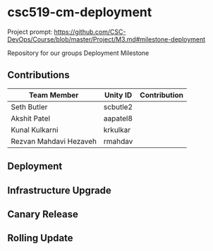 # csc519-cm-deployment
Project prompt: https://github.com/CSC-DevOps/Course/blob/master/Project/M3.md#milestone-deployment

Repository for our groups Deployment Milestone

## Contributions

| Team Member   | Unity ID | Contribution   
| ------------- | ----------- | ------------ 
| Seth Butler      | scbutle2 |        
| Akshit Patel     | aapatel8 |   
| Kunal Kulkarni | krkulkar |    
| Rezvan Mahdavi Hezaveh  |  rmahdav |   

## Deployment

## Infrastructure Upgrade

## Canary Release

## Rolling Update

